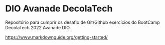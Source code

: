 # DIO Avanade DecolaTech
Repositório para cumprir os desafio de Git/Github exercícios do BootCamp DecolaTech 2022 Avanade DIO


https://www.markdownguide.org/getting-started/
